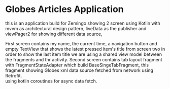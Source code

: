 # Globes Articles Application
this is an application build for Zemingo showing 2 screen using Kotlin with mvvm as architectural design pattern, liveData as the publisher and viewPager2 for showing different data source,

First screen contains my name, the current time, a navigation button and empty TextView that shows the latest pressed item's title from screen two
in order to show the last item title we are using a shared view model between the fragments and thr activity.
Second screen contains tab layout fragment with FragmentStateAdapter which build BaseSingeTabFragment, this fragment showing Globes xml data source fetched from network using Retrofit.  
using kotlin coroutines for async data fetch.
